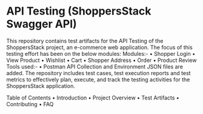 #                              API Testing (ShoppersStack Swagger API)
This repository contains test artifacts for the API Testing of the ShoppersStack project, an e-commerce web application. 
The focus of this testing effort has been on the below modules:
Modules:-
•	Shopper Login
•	View Product
•	Wishlist
•	Cart
•	Shopper Address
•	Order
•	Product Review
Tools used:-
•	Postman API
Collection and Environment JSON files are added.
The repository includes test cases, test execution reports and test metrics to effectively plan, execute, and track the testing activities for the ShoppersStack application.

Table of Contents
•	Introduction
•	Project Overview
•	Test Artifacts
•	Contributing
•	FAQ
